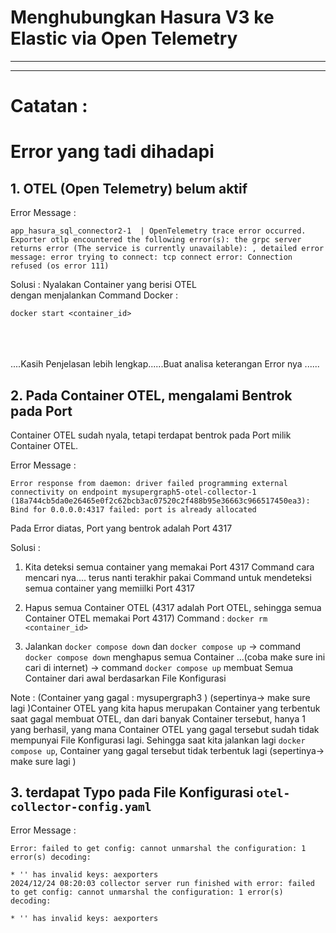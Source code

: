 # Menghubungkan Hasura V3 ke Elastic via Open Telemetry



----------------------
----------------------
# Catatan :
# Error yang tadi dihadapi

## 1. OTEL (Open Telemetry) belum aktif
Error Message : 
```
app_hasura_sql_connector2-1  | OpenTelemetry trace error occurred. Exporter otlp encountered the following error(s): the grpc server returns error (The service is currently unavailable): , detailed error message: error trying to connect: tcp connect error: Connection refused (os error 111)
```
Solusi : Nyalakan Container yang berisi OTEL  <br/>
dengan menjalankan Command Docker :
```
docker start <container_id>
```

<br/> <br/> <br/>
....Kasih Penjelasan lebih lengkap......Buat analisa keterangan Error nya ......

## 2. Pada Container OTEL, mengalami Bentrok pada Port

Container OTEL sudah nyala, tetapi terdapat bentrok pada Port milik Container OTEL.   <br/>

Error Message : 
```
Error response from daemon: driver failed programming external connectivity on endpoint mysupergraph5-otel-collector-1 (18a744cb5da0e26465e0f2c62bcb3ac07520c2f488b95e36663c966517450ea3): Bind for 0.0.0.0:4317 failed: port is already allocated
```
Pada Error diatas, Port yang bentrok adalah Port 4317

Solusi :
1. Kita deteksi semua container yang memakai Port 4317
Command cara mencari nya.... terus nanti terakhir pakai Command untuk mendeteksi semua container yang memiilki Port 4317

2. Hapus semua Container OTEL (4317 adalah Port OTEL, sehingga semua Container OTEL memakai Port 4317)
Command : `docker rm <container_id>`

3. Jalankan `docker compose down` dan `docker compose up`
-> command `docker compose down` menghapus semua Container  ...(coba make sure ini cari di internet)
-> command `docker compose up` membuat Semua Container dari awal berdasarkan File Konfigurasi

Note : (Container yang gagal : mysupergraph3 )
(sepertinya-> make sure lagi )Container OTEL yang kita hapus merupakan Container yang terbentuk saat gagal membuat OTEL, dan dari banyak Container tersebut, hanya 1 yang berhasil,
yang mana Container OTEL yang gagal tersebut sudah tidak mempunyai File Konfigurasi lagi.
Sehingga saat kita jalankan lagi  `docker compose up`, Container yang gagal tersebut tidak terbentuk lagi 
(sepertinya-> make sure lagi )

## 3. terdapat Typo pada File Konfigurasi `otel-collector-config.yaml`

Error Message :
```
Error: failed to get config: cannot unmarshal the configuration: 1 error(s) decoding:

* '' has invalid keys: aexporters
2024/12/24 08:20:03 collector server run finished with error: failed to get config: cannot unmarshal the configuration: 1 error(s) decoding:

* '' has invalid keys: aexporters
```
